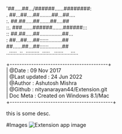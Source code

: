 '##.....##.../######......########:     <br/>
. ##...##....##........##...##....      <br/>
:. ##.##.....##.......##....##          <br/>
::. ###.......######.......######:::    <br/>
:: ##.##.....##...............##...       <br/>
: ##...##....##::::::.........##          <br/>
 ##......##...##::::::.........##         <br/>
..:::::..::..:::::::::..:::::...::::::.....:::..<br/>


+-----------------------------------------+      <br/>
| @Date		     : 09 Nov 2017					 <br/>
| @Last updated	 : 24 Jun 2022					 <br/>
| @Author	     : Ashutosh Mishra				 <br/>
| @Github	     : nityanarayan44/Extension.git	 <br/>
| Doc Meta	     : Created on Windows 8.1/Mac	 <br/>
+-------------------------------------------+    <br/>

this is some desc.

#Images
![Extension app image](ChromeExtensions/XpathFinder/XPF_ScreenShots/0.png "this image shows the appearence for the extension application.")
